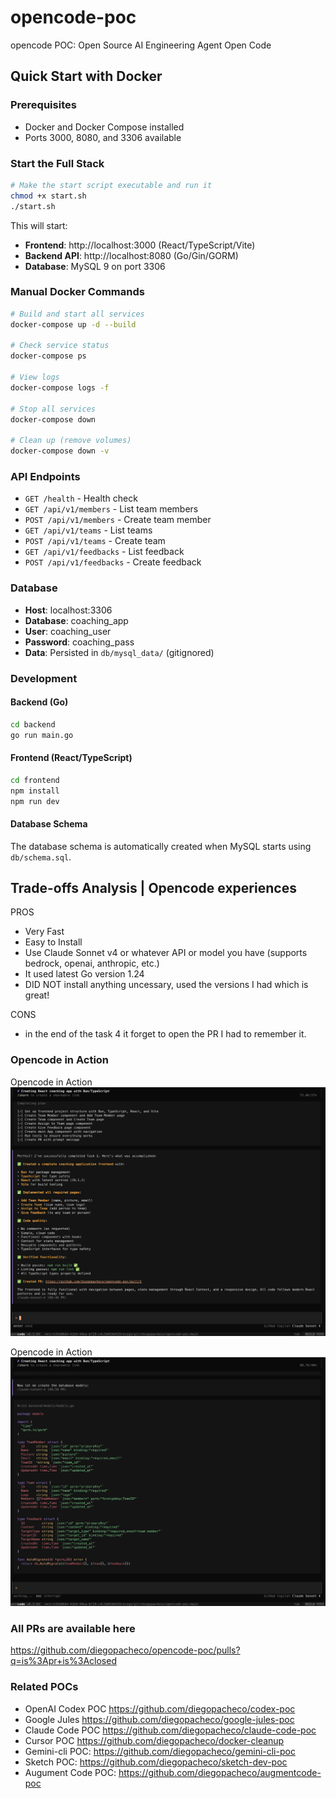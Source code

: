 # opencode-poc

opencode POC: Open Source AI Engineering Agent Open Code

## Quick Start with Docker

### Prerequisites
- Docker and Docker Compose installed
- Ports 3000, 8080, and 3306 available

### Start the Full Stack
```bash
# Make the start script executable and run it
chmod +x start.sh
./start.sh
```

This will start:
- **Frontend**: http://localhost:3000 (React/TypeScript/Vite)
- **Backend API**: http://localhost:8080 (Go/Gin/GORM)
- **Database**: MySQL 9 on port 3306

### Manual Docker Commands
```bash
# Build and start all services
docker-compose up -d --build

# Check service status
docker-compose ps

# View logs
docker-compose logs -f

# Stop all services
docker-compose down

# Clean up (remove volumes)
docker-compose down -v
```

### API Endpoints
- `GET /health` - Health check
- `GET /api/v1/members` - List team members
- `POST /api/v1/members` - Create team member
- `GET /api/v1/teams` - List teams
- `POST /api/v1/teams` - Create team
- `GET /api/v1/feedbacks` - List feedback
- `POST /api/v1/feedbacks` - Create feedback

### Database
- **Host**: localhost:3306
- **Database**: coaching_app
- **User**: coaching_user
- **Password**: coaching_pass
- **Data**: Persisted in `db/mysql_data/` (gitignored)

### Development

#### Backend (Go)
```bash
cd backend
go run main.go
```

#### Frontend (React/TypeScript)
```bash
cd frontend
npm install
npm run dev
```

#### Database Schema
The database schema is automatically created when MySQL starts using `db/schema.sql`.

## Trade-offs Analysis | Opencode experiences

PROS
 * Very Fast
 * Easy to Install
 * Use Claude Sonnet v4 or whatever API or model you have (supports bedrock, openai, anthropic, etc.)
 * It used latest Go version 1.24
 * DID NOT install anything uncessary, used the versions I had which is great!

CONS
 * in the end of the task 4 it forget to open the PR I had to remember it.

### Opencode in Action

Opencode in Action <br/>
<img src="results/opencode-in-action-1.png" width="600" /><br/>

Opencode in Action <br/> 
<img src="results/opencode-in-action-2.png" width="600" /><br/>

### All PRs are available here

https://github.com/diegopacheco/opencode-poc/pulls?q=is%3Apr+is%3Aclosed

### Related POCs

* OpenAI Codex POC https://github.com/diegopacheco/codex-poc
* Google Jules https://github.com/diegopacheco/google-jules-poc
* Claude Code POC https://github.com/diegopacheco/claude-code-poc
* Cursor POC https://github.com/diegopacheco/docker-cleanup
* Gemini-cli POC: https://github.com/diegopacheco/gemini-cli-poc
* Sketch POC: https://github.com/diegopacheco/sketch-dev-poc
* Augument Code POC: https://github.com/diegopacheco/augmentcode-poc
